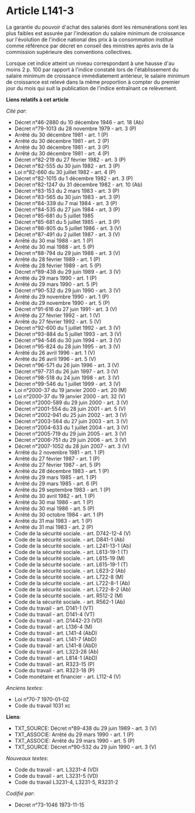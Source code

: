 # Article L141-3

La garantie du pouvoir d'achat des salariés dont les rémunérations sont les plus faibles est assurée par l'indexation du
salaire minimum de croissance sur l'évolution de l'indice national des prix à la consommation institué comme référence par
décret en conseil des ministres après avis de la commission supérieure des conventions collectives.

Lorsque cet indice atteint un niveau correspondant à une hausse d'au moins 2 p. 100 par rapport à l'indice constaté lors de
l'établissement du salaire minimum de croissance immédiatement antérieur, le salaire minimum de croissance est relevé dans la
même proportion à compter du premier jour du mois qui suit la publication de l'indice entraînant ce relèvement.

**Liens relatifs à cet article**

_Cité par_:

  - Décret n°46-2880 du 10 décembre 1946 - art. 18 (Ab)
  - Décret n°79-1013 du 28 novembre 1979 - art. 3 (P)
  - Arrêté du 30 décembre 1981 - art. 1 (P)
  - Arrêté du 30 décembre 1981 - art. 2 (P)
  - Arrêté du 30 décembre 1981 - art. 3 (P)
  - Arrêté du 30 décembre 1981 - art. 4 (P)
  - Décret n°82-219 du 27 février 1982 - art. 3 (P)
  - Décret n°82-555 du 30 juin 1982 - art. 3 (P)
  - Loi n°82-660 du 30 juillet 1982 - art. 4 (P)
  - Décret n°82-1015 du 1 décembre 1982 - art. 3 (P)
  - Décret n°82-1247 du 31 décembre 1982 - art. 10 (Ab)
  - Décret n°83-153 du 2 mars 1983 - art. 3 (P)
  - Décret n°83-565 du 30 juin 1983 - art. 3 (P)
  - Décret n°84-339 du 7 mai 1984 - art. 3 (P)
  - Décret n°84-535 du 27 juin 1984 - art. 3 (P)
  - Décret n°85-681 du 5 juillet 1985
  - Décret n°85-681 du 5 juillet 1985 - art. 3 (P)
  - Décret n°86-805 du 5 juillet 1986 - art. 3 (V)
  - Décret n°87-491 du 2 juillet 1987 - art. 3 (V)
  - Arrêté du 30 mai 1988 - art. 1 (P)
  - Arrêté du 30 mai 1988 - art. 5 (P)
  - Décret n°88-794 du 29 juin 1988 - art. 3 (V)
  - Arrêté du 28 février 1989 - art. 1 (P)
  - Arrêté du 28 février 1989 - art. 5 (P)
  - Décret n°89-438 du 29 juin 1989 - art. 3 (V)
  - Arrêté du 29 mars 1990 - art. 1 (P)
  - Arrêté du 29 mars 1990 - art. 5 (P)
  - Décret n°90-532 du 29 juin 1990 - art. 3 (V)
  - Arrêté du 29 novembre 1990 - art. 1 (P)
  - Arrêté du 29 novembre 1990 - art. 5 (P)
  - Décret n°91-616 du 27 juin 1991 - art. 3 (V)
  - Arrêté du 27 février 1992 - art. 1 (V)
  - Arrêté du 27 février 1992 - art. 5 (V)
  - Décret n°92-600 du 1 juillet 1992 - art. 3 (V)
  - Décret n°93-884 du 5 juillet 1993 - art. 3 (V)
  - Décret n°94-546 du 30 juin 1994 - art. 3 (V)
  - Décret n°95-824 du 28 juin 1995 - art. 3 (V)
  - Arrêté du 26 avril 1996 - art. 1 (V)
  - Arrêté du 26 avril 1996 - art. 5 (V)
  - Décret n°96-571 du 26 juin 1996 - art. 3 (V)
  - Décret n°97-731 du 26 juin 1997 - art. 3 (V)
  - Décret n°98-518 du 24 juin 1998 - art. 3 (V)
  - Décret n°99-546 du 1 juillet 1999 - art. 3 (V)
  - Loi n°2000-37 du 19 janvier 2000 - art. 20 (M)
  - Loi n°2000-37 du 19 janvier 2000 - art. 32 (V)
  - Décret n°2000-589 du 29 juin 2000 - art. 3 (V)
  - Décret n°2001-554 du 28 juin 2001 - art. 5 (V)
  - Décret n°2002-941 du 25 juin 2002 - art. 3 (V)
  - Décret n°2003-564 du 27 juin 2003 - art. 3 (V)
  - Décret n°2004-633 du 1 juillet 2004 - art. 3 (V)
  - Décret n°2005-719 du 29 juin 2005 - art. 3 (V)
  - Décret n°2006-751 du 29 juin 2006 - art. 3 (V)
  - Décret n°2007-1052 du 28 juin 2007 - art. 3 (V)
  - Arrêté du 2 novembre 1981 - art. 1 (P)
  - Arrêté du 27 février 1987 - art. 1 (P)
  - Arrêté du 27 février 1987 - art. 5 (P)
  - Arrêté du 28 décembre 1983 - art. 1 (P)
  - Arrêté du 29 mars 1985 - art. 1 (P)
  - Arrêté du 29 mars 1985 - art. 6 (P)
  - Arrêté du 29 septembre 1983 - art. 1 (P)
  - Arrêté du 30 avril 1982 - art. 1 (P)
  - Arrêté du 30 mai 1986 - art. 1 (P)
  - Arrêté du 30 mai 1986 - art. 5 (P)
  - Arrêté du 30 octobre 1984 - art. 1 (P)
  - Arrêté du 31 mai 1983 - art. 1 (P)
  - Arrêté du 31 mai 1983 - art. 2 (P)
  - Code de la sécurité sociale. - art. D742-12-4 (V)
  - Code de la sécurité sociale. - art. D841-1 (Ab)
  - Code de la sécurité sociale. - art. L241-13-1 (Ab)
  - Code de la sécurité sociale. - art. L613-19-1 (T)
  - Code de la sécurité sociale. - art. L615-19 (M)
  - Code de la sécurité sociale. - art. L615-19-1 (T)
  - Code de la sécurité sociale. - art. L623-2 (Ab)
  - Code de la sécurité sociale. - art. L722-8 (M)
  - Code de la sécurité sociale. - art. L722-8-1 (Ab)
  - Code de la sécurité sociale. - art. L722-8-2 (Ab)
  - Code de la sécurité sociale. - art. R512-2 (M)
  - Code de la sécurité sociale. - art. R562-1 (Ab)
  - Code du travail - art. D141-1 (VT)
  - Code du travail - art. D141-4 (VT)
  - Code du travail - art. D1442-23 (VD)
  - Code du travail - art. L136-4 (M)
  - Code du travail - art. L141-4 (AbD)
  - Code du travail - art. L141-7 (AbD)
  - Code du travail - art. L141-8 (AbD)
  - Code du travail - art. L323-28 (Ab)
  - Code du travail - art. L814-1 (AbD)
  - Code du travail - art. R323-15 (P)
  - Code du travail - art. R323-18 (P)
  - Code monétaire et financier - art. L112-4 (V)

_Anciens textes_:

  - Loi n°70-7 1970-01-02
  - Code du travail 1031 xc

**Liens**:

  - TXT_SOURCE: Décret n°89-438 du 29 juin 1989 - art. 3 (V)
  - TXT_ASSOCIE: Arrêté du 29 mars 1990 - art. 1 (P)
  - TXT_ASSOCIE: Arrêté du 29 mars 1990 - art. 5 (P)
  - TXT_SOURCE: Décret n°90-532 du 29 juin 1990 - art. 3 (V)

_Nouveaux textes_:

  - Code du travail - art. L3231-4 (VD)
  - Code du travail - art. L3231-5 (VD)
  - Code du travail L3231-4, L3231-5, R3231-2

_Codifié par_:

  - Décret n°73-1046 1973-11-15
